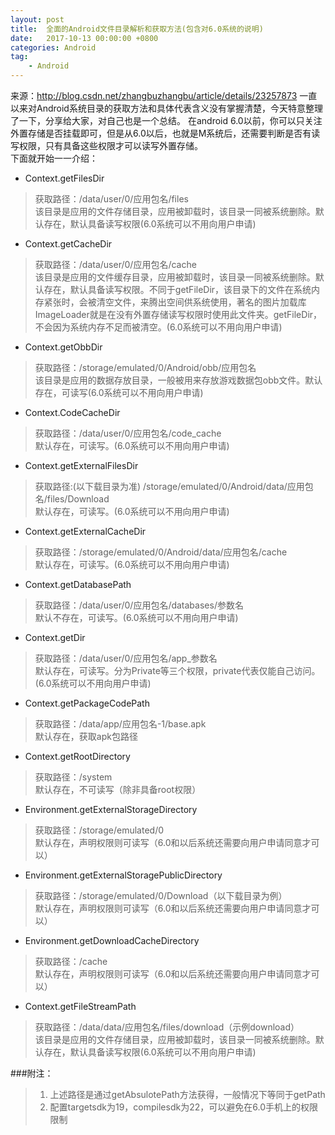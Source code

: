 ```yaml
---
layout: post
title:  全面的Android文件目录解析和获取方法(包含对6.0系统的说明)
date:   2017-10-13 00:00:00 +0800
categories: Android
tag:   
    - Android
---
```



来源：<http://blog.csdn.net/zhangbuzhangbu/article/details/23257873>
一直以来对Android系统目录的获取方法和具体代表含义没有掌握清楚，今天特意整理了一下，分享给大家，对自己也是一个总结。
在android 6.0以前，你可以只关注外置存储是否挂载即可，但是从6.0以后，也就是M系统后，还需要判断是否有读写权限，只有具备这些权限才可以读写外置存储。  
下面就开始一一介绍：

- Context.getFilesDir    
>获取路径：/data/user/0/应用包名/files  
>该目录是应用的文件存储目录，应用被卸载时，该目录一同被系统删除。默认存在，默认具备读写权限(6.0系统可以不用向用户申请)

- Context.getCacheDir  
>获取路径：/data/user/0/应用包名/cache  
>该目录是应用的文件缓存目录，应用被卸载时，该目录一同被系统删除。默认存在，默认具备读写权限。不同于getFileDir，该目录下的文件在系统内存紧张时，会被清空文件，来腾出空间供系统使用，著名的图片加载库ImageLoader就是在没有外置存储读写权限时使用此文件夹。getFileDir，不会因为系统内存不足而被清空。(6.0系统可以不用向用户申请)

- Context.getObbDir  
>获取路径：/storage/emulated/0/Android/obb/应用包名   
>该目录是应用的数据存放目录，一般被用来存放游戏数据包obb文件。默认存在，可读写(6.0系统可以不用向用户申请)

- Context.CodeCacheDir  
>获取路径：/data/user/0/应用包名/code_cache  
>默认存在，可读写。(6.0系统可以不用向用户申请)

- Context.getExternalFilesDir  
>获取路径:(以下载目录为准) /storage/emulated/0/Android/data/应用包名/files/Download  
>默认存在，可读写。(6.0系统可以不用向用户申请)

- Context.getExternalCacheDir  
>获取路径：/storage/emulated/0/Android/data/应用包名/cache  
>默认存在，可读写。(6.0系统可以不用向用户申请)

- Context.getDatabasePath  
>获取路径：/data/user/0/应用包名/databases/参数名  
>默认不存在，可读写。(6.0系统可以不用向用户申请)

- Context.getDir  
>获取路径：/data/user/0/应用包名/app_参数名  
>默认存在，可读写。分为Private等三个权限，private代表仅能自己访问。(6.0系统可以不用向用户申请)

- Context.getPackageCodePath  
>获取路径：/data/app/应用包名-1/base.apk  
>默认存在，获取apk包路径

- Context.getRootDirectory  
>获取路径：/system  
>默认存在，不可读写（除非具备root权限）

- Environment.getExternalStorageDirectory  
>获取路径：/storage/emulated/0  
>默认存在，声明权限则可读写（6.0和以后系统还需要向用户申请同意才可以）

- Environment.getExternalStoragePublicDirectory  
>获取路径：/storage/emulated/0/Download（以下载目录为例）  
>默认存在，声明权限则可读写（6.0和以后系统还需要向用户申请同意才可以）

- Environment.getDownloadCacheDirectory  
>获取路径：/cache  
>默认存在，声明权限则可读写（6.0和以后系统还需要向用户申请同意才可以）

- Context.getFileStreamPath  
>获取路径：/data/data/应用包名/files/download（示例download）  
>该目录是应用的文件存储目录，应用被卸载时，该目录一同被系统删除。默认存在，默认具备读写权限(6.0系统可以不用向用户申请)

###附注：

>1. 上述路径是通过getAbsulotePath方法获得，一般情况下等同于getPath
>2. 配置targetsdk为19，compilesdk为22，可以避免在6.0手机上的权限限制


